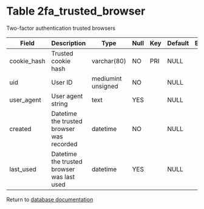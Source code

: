 Table 2fa_trusted_browser
===========
Two-factor authentication trusted browsers

| Field | Description | Type | Null | Key | Default | Extra |
| ----- | ----------- | ---- | ---- | --- | ------- | ----- |
| cookie_hash | Trusted cookie hash | varchar(80) | NO | PRI | NULL |  |    
| uid | User ID | mediumint unsigned | NO |  | NULL |  |    
| user_agent | User agent string | text | YES |  | NULL |  |    
| created | Datetime the trusted browser was recorded | datetime | NO |  | NULL |  |    
| last_used | Datetime the trusted browser was last used | datetime | YES |  | NULL |  |    

Return to [database documentation](help/database)
